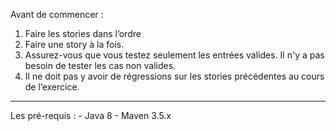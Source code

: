 Avant de commencer : 

1. Faire les stories dans l’ordre
2. Faire une story à la fois.
3. Assurez-vous que vous testez seulement les entrées valides. Il n'y a pas besoin de tester les cas non valides.
4. Il ne doit pas y avoir de régressions sur les stories précédentes au cours de l’exercice.


**********************

Les pré-requis :
	- Java 8
	- Maven 3.5.x
	